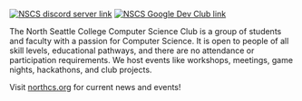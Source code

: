 <!-- The link we want our bower bird to point to -->
[1]: https://discord.gg/PG2re4Zb4h
<!-- The image url we want to use for our img tag source -->
[2]: https://discordapp.com/api/guilds/564559681339785228/widget.png?style=shield
[3]: https://gdsc.community.dev/north-seattle-college/
[4]: https://img.shields.io/badge/google-dev_club-blue?logo=google&labelColor=%23FFFFFF
<!--
This will compile to two html nodes:
  Anchor:   [linked item][1]: <a href="1">linked item</a>
  image: /i  ![alt text][2]: <img src="2" alt="alt text" />
The image node will be nested inside of the anchor node.
-->
[![NSCS discord server link][2]][1]
[![NSCS Google Dev Club link][4]][3]

The North Seattle College Computer Science Club is a group of students and faculty with a passion for Computer Science. It is open to people of all skill levels, educational pathways, and there are no attendance or participation requirements. We host events like workshops, meetings, game nights, hackathons, and club projects. 

Visit [northcs.org](https://northcs.org) for current news and events!
